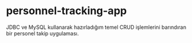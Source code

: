 # personnel-tracking-app
JDBC ve MySQL kullanarak hazırladığım temel CRUD işlemlerini barındıran bir personel takip uygulaması.
